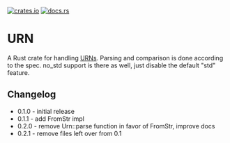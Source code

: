 [![crates.io](https://img.shields.io/crates/v/urn.svg)](https://crates.io/crates/urn) [![docs.rs](https://docs.rs/urn/badge.svg)](https://docs.rs/urn)

# URN

A Rust crate for handling [URNs](https://datatracker.ietf.org/doc/html/rfc8141). Parsing and comparison is done according to the spec. no_std support is there as well, just disable the default "std" feature.

## Changelog

- 0.1.0 - initial release
- 0.1.1 - add FromStr impl
- 0.2.0 - remove Urn::parse function in favor of FromStr, improve docs
- 0.2.1 - remove files left over from 0.1
